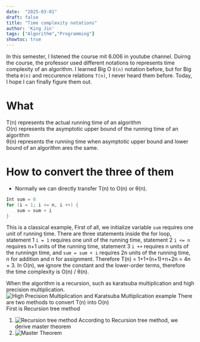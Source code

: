 ```yaml
---
date:  "2025-03-01"
draft: false
title: "Time complexity notations"
author: 'King Jin'
tags: ["Algorithm","Programming"]
showtoc: true
---
```

In this semester, I listened the course mit 6.006 in youtube channel. Duirng the course, the professor used different notations to represents time complexity of an algorithm. I learned Big O ``O(n)`` notation before, but for Big theta ``θ(n)`` and reccurence relations ``T(n)``, I never heard them before. Today, I hope I can finally figure them out.

# What 
T(n) represents the actual running time of an algorithm   
O(n) represents the asymptotic upper bound of the running time of an algorithm   
θ(n) represents the running time when asymptotic upper bound and lower bound of an algorithm ares the same.


# How to convert the three of them
- Normally we can directly transfer T(n) to O(n) or θ(n).   
```java
Int sum = 0
for (i = 1; i <= n, i ++) {
    sum = sum + i
}
```
This is a classical example,
First of all, we initialize variable ``sum`` requires one unit of running time. There are three statements inside the for loop, statement 1 ``i = 1`` requires one unit of the running time, statement 2 ``i <= n`` requires n+1 units of the running time, 
statement 3 ``i ++`` requires n units of the runningn time, 
and ``sum = sum + i`` requires 2n units of the running time, n for addition and n for assignment. Therefore T(n) = 1+1+(n+1)+n+2n = 4n + 3.  In O(n), we ignore the constant and the lower-order terms, therefore the time complexity is O(n) / θ(n).

When the algorithm is a recursion, such as karatsuba multiplication and high precision multiplication. 
![High Precision Multiplication and Karatsuba Multiplication example](/Hand_write_note/IMG_2181.jpeg)
There are two methods to convert T(n) into O(n)  
First is Recursion tree method
1. ![Recursion tree method](/Hand_write_note/IMG_2183.jpeg)
According to Recursion tree method, we derive master theorem
2. ![Master Theorem](/Hand_write_note/IMG_2184.jpeg)
